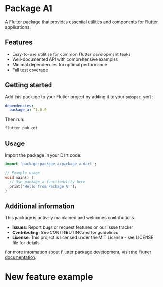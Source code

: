 # Package A1

A Flutter package that provides essential utilities and components for Flutter applications.

## Features

- Easy-to-use utilities for common Flutter development tasks
- Well-documented API with comprehensive examples
- Minimal dependencies for optimal performance
- Full test coverage

## Getting started

Add this package to your Flutter project by adding it to your `pubspec.yaml`:

```yaml
dependencies:
  package_a: ^1.0.0
```

Then run:
```bash
flutter pub get
```

## Usage

Import the package in your Dart code:

```dart
import 'package:package_a/package_a.dart';

// Example usage
void main() {
  // Use package_a functionality here
  print('Hello from Package A!');
}
```

## Additional information

This package is actively maintained and welcomes contributions. 

- **Issues**: Report bugs or request features on our issue tracker
- **Contributing**: See CONTRIBUTING.md for guidelines
- **License**: This project is licensed under the MIT License - see LICENSE file for details

For more information about Flutter package development, visit the [Flutter documentation](https://flutter.dev/to/develop-packages).
# New feature example
